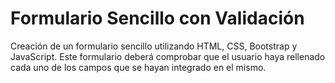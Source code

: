 # Formulario Sencillo con Validación
Creación de un formulario sencillo utilizando HTML, CSS, Bootstrap y JavaScript. Este formulario deberá comprobar que el usuario haya rellenado cada uno de los campos que se hayan integrado en el mismo.
